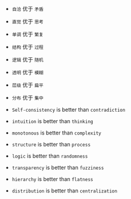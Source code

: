 -  `自洽` 优于 `矛盾`
-  `直觉` 优于 `思考`
-  `单调` 优于 `繁复`
-  `结构` 优于 `过程`
-  `逻辑` 优于 `随机`
-  `透明` 优于 `模糊`
-  `层级` 优于 `扁平`
-  `分布` 优于 `集中`


- `Self-consistency` is better than `contradiction`
- `intuition` is better than `thinking`
- `monotonous` is better than `complexity`
- `structure` is better than `process`
- `logic` is better than `randomness`
- `transparency` is better than `fuzziness`
- `hierarchy` is better than `flatness`
- `distribution` is better than `centralization`